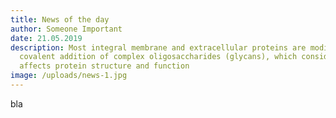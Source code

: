 ```yaml
---
title: News of the day
author: Someone Important
date: 21.05.2019
description: Most integral membrane and extracellular proteins are modified by
  covalent addition of complex oligosaccharides (glycans), which considerably
  affects protein structure and function
image: /uploads/news-1.jpg
---
```

bla